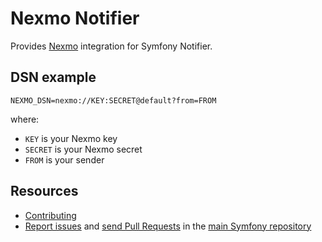 Nexmo Notifier
==============

Provides [Nexmo](https://nexmo.com) integration for Symfony Notifier.

DSN example
-----------

```
NEXMO_DSN=nexmo://KEY:SECRET@default?from=FROM
```

where:
- `KEY` is your Nexmo key
- `SECRET` is your Nexmo secret
- `FROM` is your sender

Resources
---------

 * [Contributing](https://symfony.com/doc/current/contributing/index.html)
 * [Report issues](https://github.com/symfony/symfony/issues) and
   [send Pull Requests](https://github.com/symfony/symfony/pulls)
   in the [main Symfony repository](https://github.com/symfony/symfony)
